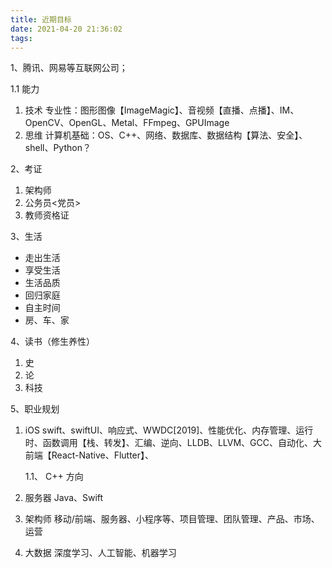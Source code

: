```yaml
---
title: 近期目标
date: 2021-04-20 21:36:02
tags:  
---
```



1、腾讯、网易等互联网公司；

1.1 能力

1. 技术
    专业性：图形图像【ImageMagic】、音视频【直播、点播】、IM、OpenCV、OpenGL、Metal、FFmpeg、GPUImage
2. 思维
    计算机基础：OS、C++、网络、数据库、数据结构【算法、安全】、shell、Python？

2、考证

1. 架构师
2. 公务员<党员>
3. 教师资格证

3、生活

* 走出生活
* 享受生活
* 生活品质
* 回归家庭
* 自主时间
* 房、车、家

4、读书（修生养性）

1. 史
2. 论
3. 科技

5、职业规划

1. iOS
    swift、swiftUI、响应式、WWDC[2019]、性能优化、内存管理、运行时、函数调用【栈、转发】、汇编、逆向、LLDB、LLVM、GCC、自动化、大前端【React-Native、Flutter】、

    1.1、 C++ 方向

2. 服务器
    Java、Swift

3. 架构师
    移动/前端、服务器、小程序等、项目管理、团队管理、产品、市场、运营

4. 大数据
    深度学习、人工智能、机器学习
